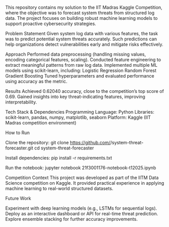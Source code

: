 This repository contains my solution to the IIT Madras Kaggle Competition, where the objective was to forecast system threats from structured log data. The project focuses on building robust machine learning models to support proactive cybersecurity strategies.

Problem Statement
Given system log data with various features, the task was to predict potential system threats accurately. Such predictions can help organizations detect vulnerabilities early and mitigate risks effectively.

Approach
Performed data preprocessing (handling missing values, encoding categorical features, scaling).
Conducted feature engineering to extract meaningful patterns from raw log data.
Implemented multiple ML models using scikit-learn, including:
Logistic Regression
Random Forest
Gradient Boosting
Tuned hyperparameters and evaluated performance using accuracy as the metric.

Results
Achieved 0.62040 accuracy, close to the competition’s top score of 0.69.
Gained insights into key threat-indicating features, improving interpretability.

Tech Stack & Dependencies
Programming Language: Python
Libraries: scikit-learn, pandas, numpy, matplotlib, seaborn
Platform: Kaggle (IIT Madras competition environment)

How to Run

Clone the repository:
git clone https://github.com/<your-username>/system-threat-forecaster.git
cd system-threat-forecaster

Install dependencies:
pip install -r requirements.txt

Run the notebook:
jupyter notebook 21f3001176-notebook-t12025.ipynb

Competition Context
This project was developed as part of the IITM Data Science competition on Kaggle. It provided practical experience in applying machine learning to real-world structured datasets.

Future Work

Experiment with deep learning models (e.g., LSTMs for sequential logs).
Deploy as an interactive dashboard or API for real-time threat prediction.
Explore ensemble stacking for further accuracy improvements.
